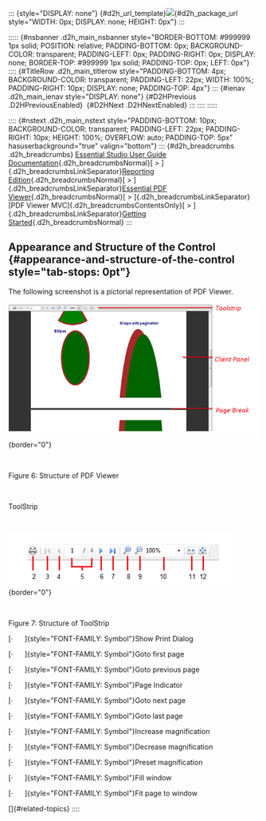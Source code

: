::: {style="DISPLAY: none"}
[](ms-xhelp:///?Id=d2h_url_template){#d2h_url_template}![](!package_url!){#d2h_package_url style="WIDTH: 0px; DISPLAY: none; HEIGHT: 0px"}
:::

::::: {#nsbanner .d2h_main_nsbanner style="BORDER-BOTTOM: #999999 1px solid; POSITION: relative; PADDING-BOTTOM: 0px; BACKGROUND-COLOR: transparent; PADDING-LEFT: 0px; PADDING-RIGHT: 0px; DISPLAY: none; BORDER-TOP: #999999 1px solid; PADDING-TOP: 0px; LEFT: 0px"}
:::: {#TitleRow .d2h_main_titlerow style="PADDING-BOTTOM: 4px; BACKGROUND-COLOR: transparent; PADDING-LEFT: 22px; WIDTH: 100%; PADDING-RIGHT: 10px; DISPLAY: none; PADDING-TOP: 4px"}
::: {#ienav .d2h_main_ienav style="DISPLAY: none"}
[](ms-xhelp:///?Id=badd320e-9216-4cb7-badd-6a012cbb5b5a){#D2HPrevious .D2HPreviousEnabled}  [](ms-xhelp:///?Id=332a091b-631c-43c9-8be6-6e899f88db43){#D2HNext .D2HNextEnabled}
:::
::::
:::::

:::: {#nstext .d2h_main_nstext style="PADDING-BOTTOM: 10px; BACKGROUND-COLOR: transparent; PADDING-LEFT: 22px; PADDING-RIGHT: 10px; HEIGHT: 100%; OVERFLOW: auto; PADDING-TOP: 5px" hasuserbackground="true" valign="bottom"}
::: {#d2h_breadcrumbs .d2h_breadcrumbs}
[Essential Studio User Guide Documentation](ms-xhelp:///?Id=12457748-09e3-4d74-a240-8e049cedf030){.d2h_breadcrumbsNormal}[ \> ]{.d2h_breadcrumbsLinkSeparator}[Reporting Edition](ms-xhelp:///?Id=027aa5b6-6676-4f93-ad23-c20e8c45792e){.d2h_breadcrumbsNormal}[ \> ]{.d2h_breadcrumbsLinkSeparator}[Essential PDF Viewer](ms-xhelp:///?Id=72561ebd-77ed-4f2a-94a7-2b4b635d1dd6){.d2h_breadcrumbsNormal}[ \> ]{.d2h_breadcrumbsLinkSeparator}[PDF Viewer MVC]{.d2h_breadcrumbsContentsOnly}[ \> ]{.d2h_breadcrumbsLinkSeparator}[Getting Started](ms-xhelp:///?Id=318a0a49-2455-4fd0-88b0-72b813b7097c){.d2h_breadcrumbsNormal}
:::

## Appearance and Structure of the Control {#appearance-and-structure-of-the-control style="tab-stops: 0pt"}

The following screenshot is a pictorial representation of PDF Viewer.

![](ImagesExt/image33_6.png){border="0"}

 

Figure 6: Structure of PDF Viewer

 

ToolStrip

 

![](ImagesExt/image33_7.png){border="0"}

 

Figure 7: Structure of ToolStrip

[·      ]{style="FONT-FAMILY: Symbol"}Show Print Dialog

[·      ]{style="FONT-FAMILY: Symbol"}Goto first page

[·      ]{style="FONT-FAMILY: Symbol"}Goto previous page

[·      ]{style="FONT-FAMILY: Symbol"}Page Indicator

[·      ]{style="FONT-FAMILY: Symbol"}Goto next page

[·      ]{style="FONT-FAMILY: Symbol"}Goto last page

[·      ]{style="FONT-FAMILY: Symbol"}Increase magnification

[·      ]{style="FONT-FAMILY: Symbol"}Decrease magnification

[·      ]{style="FONT-FAMILY: Symbol"}Preset magnification

[·      ]{style="FONT-FAMILY: Symbol"}Fill window

[·      ]{style="FONT-FAMILY: Symbol"}Fit page to window

[]{#related-topics}
::::
